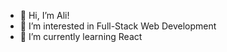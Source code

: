 - 👋 Hi, I’m Ali!
- 👀 I’m interested in Full-Stack Web Development
- 🌱 I’m currently learning React

<!---
alimansoor-create/alimansoor-create is a ✨ special ✨ repository because its `README.md` (this file) appears on your GitHub profile.
You can click the Preview link to take a look at your changes.
--->
